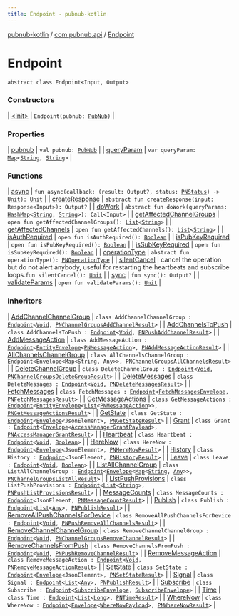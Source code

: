 ```yaml
---
title: Endpoint - pubnub-kotlin
---
```


[pubnub-kotlin](../../index.html) / [com.pubnub.api](../index.html) / [Endpoint](./index.html)

# Endpoint

`abstract class Endpoint<Input, Output>`

### Constructors

| [&lt;init&gt;](-init-.html) | `Endpoint(pubnub: `[`PubNub`](../-pub-nub/index.html)`)` |

### Properties

| [pubnub](pubnub.html) | `val pubnub: `[`PubNub`](../-pub-nub/index.html) |
| [queryParam](query-param.html) | `var queryParam: `[`Map`](https://kotlinlang.org/api/latest/jvm/stdlib/kotlin.collections/-map/index.html)`<`[`String`](https://kotlinlang.org/api/latest/jvm/stdlib/kotlin/-string/index.html)`, `[`String`](https://kotlinlang.org/api/latest/jvm/stdlib/kotlin/-string/index.html)`>` |

### Functions

| [async](async.html) | `fun async(callback: (result: Output?, status: `[`PNStatus`](../../com.pubnub.api.models.consumer/-p-n-status/index.html)`) -> `[`Unit`](https://kotlinlang.org/api/latest/jvm/stdlib/kotlin/-unit/index.html)`): `[`Unit`](https://kotlinlang.org/api/latest/jvm/stdlib/kotlin/-unit/index.html) |
| [createResponse](create-response.html) | `abstract fun createResponse(input: Response<Input>): Output?` |
| [doWork](do-work.html) | `abstract fun doWork(queryParams: `[`HashMap`](https://docs.oracle.com/javase/6/docs/api/java/util/HashMap.html)`<`[`String`](https://kotlinlang.org/api/latest/jvm/stdlib/kotlin/-string/index.html)`, `[`String`](https://kotlinlang.org/api/latest/jvm/stdlib/kotlin/-string/index.html)`>): Call<Input>` |
| [getAffectedChannelGroups](get-affected-channel-groups.html) | `open fun getAffectedChannelGroups(): `[`List`](https://kotlinlang.org/api/latest/jvm/stdlib/kotlin.collections/-list/index.html)`<`[`String`](https://kotlinlang.org/api/latest/jvm/stdlib/kotlin/-string/index.html)`>` |
| [getAffectedChannels](get-affected-channels.html) | `open fun getAffectedChannels(): `[`List`](https://kotlinlang.org/api/latest/jvm/stdlib/kotlin.collections/-list/index.html)`<`[`String`](https://kotlinlang.org/api/latest/jvm/stdlib/kotlin/-string/index.html)`>` |
| [isAuthRequired](is-auth-required.html) | `open fun isAuthRequired(): `[`Boolean`](https://kotlinlang.org/api/latest/jvm/stdlib/kotlin/-boolean/index.html) |
| [isPubKeyRequired](is-pub-key-required.html) | `open fun isPubKeyRequired(): `[`Boolean`](https://kotlinlang.org/api/latest/jvm/stdlib/kotlin/-boolean/index.html) |
| [isSubKeyRequired](is-sub-key-required.html) | `open fun isSubKeyRequired(): `[`Boolean`](https://kotlinlang.org/api/latest/jvm/stdlib/kotlin/-boolean/index.html) |
| [operationType](operation-type.html) | `abstract fun operationType(): `[`PNOperationType`](../../com.pubnub.api.enums/-p-n-operation-type/index.html) |
| [silentCancel](silent-cancel.html) | cancel the operation but do not alert anybody, useful for restarting the heartbeats and subscribe loops.`fun silentCancel(): `[`Unit`](https://kotlinlang.org/api/latest/jvm/stdlib/kotlin/-unit/index.html) |
| [sync](sync.html) | `fun sync(): Output?` |
| [validateParams](validate-params.html) | `open fun validateParams(): `[`Unit`](https://kotlinlang.org/api/latest/jvm/stdlib/kotlin/-unit/index.html) |

### Inheritors

| [AddChannelChannelGroup](../../com.pubnub.api.endpoints.channel_groups/-add-channel-channel-group/index.html) | `class AddChannelChannelGroup : `[`Endpoint`](./index.html)`<`[`Void`](https://docs.oracle.com/javase/6/docs/api/java/lang/Void.html)`, `[`PNChannelGroupsAddChannelResult`](../../com.pubnub.api.models.consumer.channel_group/-p-n-channel-groups-add-channel-result/index.html)`>` |
| [AddChannelsToPush](../../com.pubnub.api.endpoints.push/-add-channels-to-push/index.html) | `class AddChannelsToPush : `[`Endpoint`](./index.html)`<`[`Void`](https://docs.oracle.com/javase/6/docs/api/java/lang/Void.html)`, `[`PNPushAddChannelResult`](../../com.pubnub.api.models.consumer.push/-p-n-push-add-channel-result/index.html)`>` |
| [AddMessageAction](../../com.pubnub.api.endpoints.message_actions/-add-message-action/index.html) | `class AddMessageAction : `[`Endpoint`](./index.html)`<`[`EntityEnvelope`](../../com.pubnub.api.models.server.objects_api/-entity-envelope/index.html)`<`[`PNMessageAction`](../../com.pubnub.api.models.consumer.message_actions/-p-n-message-action/index.html)`>, `[`PNAddMessageActionResult`](../../com.pubnub.api.models.consumer.message_actions/-p-n-add-message-action-result/index.html)`>` |
| [AllChannelsChannelGroup](../../com.pubnub.api.endpoints.channel_groups/-all-channels-channel-group/index.html) | `class AllChannelsChannelGroup : `[`Endpoint`](./index.html)`<`[`Envelope`](../../com.pubnub.api.models.server/-envelope/index.html)`<`[`Map`](https://kotlinlang.org/api/latest/jvm/stdlib/kotlin.collections/-map/index.html)`<`[`String`](https://kotlinlang.org/api/latest/jvm/stdlib/kotlin/-string/index.html)`, `[`Any`](https://kotlinlang.org/api/latest/jvm/stdlib/kotlin/-any/index.html)`>>, `[`PNChannelGroupsAllChannelsResult`](../../com.pubnub.api.models.consumer.channel_group/-p-n-channel-groups-all-channels-result/index.html)`>` |
| [DeleteChannelGroup](../../com.pubnub.api.endpoints.channel_groups/-delete-channel-group/index.html) | `class DeleteChannelGroup : `[`Endpoint`](./index.html)`<`[`Void`](https://docs.oracle.com/javase/6/docs/api/java/lang/Void.html)`, `[`PNChannelGroupsDeleteGroupResult`](../../com.pubnub.api.models.consumer.channel_group/-p-n-channel-groups-delete-group-result/index.html)`>` |
| [DeleteMessages](../../com.pubnub.api.endpoints/-delete-messages/index.html) | `class DeleteMessages : `[`Endpoint`](./index.html)`<`[`Void`](https://docs.oracle.com/javase/6/docs/api/java/lang/Void.html)`, `[`PNDeleteMessagesResult`](../../com.pubnub.api.models.consumer.history/-p-n-delete-messages-result/index.html)`>` |
| [FetchMessages](../../com.pubnub.api.endpoints/-fetch-messages/index.html) | `class FetchMessages : `[`Endpoint`](./index.html)`<`[`FetchMessagesEnvelope`](../../com.pubnub.api.models.server/-fetch-messages-envelope/index.html)`, `[`PNFetchMessagesResult`](../../com.pubnub.api.models.consumer.history/-p-n-fetch-messages-result/index.html)`>` |
| [GetMessageActions](../../com.pubnub.api.endpoints.message_actions/-get-message-actions/index.html) | `class GetMessageActions : `[`Endpoint`](./index.html)`<`[`EntityEnvelope`](../../com.pubnub.api.models.server.objects_api/-entity-envelope/index.html)`<`[`List`](https://kotlinlang.org/api/latest/jvm/stdlib/kotlin.collections/-list/index.html)`<`[`PNMessageAction`](../../com.pubnub.api.models.consumer.message_actions/-p-n-message-action/index.html)`>>, `[`PNGetMessageActionsResult`](../../com.pubnub.api.models.consumer.message_actions/-p-n-get-message-actions-result/index.html)`>` |
| [GetState](../../com.pubnub.api.endpoints.presence/-get-state/index.html) | `class GetState : `[`Endpoint`](./index.html)`<`[`Envelope`](../../com.pubnub.api.models.server/-envelope/index.html)`<JsonElement>, `[`PNGetStateResult`](../../com.pubnub.api.models.consumer.presence/-p-n-get-state-result/index.html)`>` |
| [Grant](../../com.pubnub.api.endpoints.access/-grant/index.html) | `class Grant : `[`Endpoint`](./index.html)`<`[`Envelope`](../../com.pubnub.api.models.server/-envelope/index.html)`<`[`AccessManagerGrantPayload`](../../com.pubnub.api.models.server.access_manager/-access-manager-grant-payload/index.html)`>, `[`PNAccessManagerGrantResult`](../../com.pubnub.api.models.consumer.access_manager/-p-n-access-manager-grant-result/index.html)`>` |
| [Heartbeat](../../com.pubnub.api.endpoints.presence/-heartbeat/index.html) | `class Heartbeat : `[`Endpoint`](./index.html)`<`[`Void`](https://docs.oracle.com/javase/6/docs/api/java/lang/Void.html)`, `[`Boolean`](https://kotlinlang.org/api/latest/jvm/stdlib/kotlin/-boolean/index.html)`>` |
| [HereNow](../../com.pubnub.api.endpoints.presence/-here-now/index.html) | `class HereNow : `[`Endpoint`](./index.html)`<`[`Envelope`](../../com.pubnub.api.models.server/-envelope/index.html)`<JsonElement>, `[`PNHereNowResult`](../../com.pubnub.api.models.consumer.presence/-p-n-here-now-result/index.html)`>` |
| [History](../../com.pubnub.api.endpoints/-history/index.html) | `class History : `[`Endpoint`](./index.html)`<JsonElement, `[`PNHistoryResult`](../../com.pubnub.api.models.consumer.history/-p-n-history-result/index.html)`>` |
| [Leave](../../com.pubnub.api.endpoints.presence/-leave/index.html) | `class Leave : `[`Endpoint`](./index.html)`<`[`Void`](https://docs.oracle.com/javase/6/docs/api/java/lang/Void.html)`, `[`Boolean`](https://kotlinlang.org/api/latest/jvm/stdlib/kotlin/-boolean/index.html)`>` |
| [ListAllChannelGroup](../../com.pubnub.api.endpoints.channel_groups/-list-all-channel-group/index.html) | `class ListAllChannelGroup : `[`Endpoint`](./index.html)`<`[`Envelope`](../../com.pubnub.api.models.server/-envelope/index.html)`<`[`Map`](https://kotlinlang.org/api/latest/jvm/stdlib/kotlin.collections/-map/index.html)`<`[`String`](https://kotlinlang.org/api/latest/jvm/stdlib/kotlin/-string/index.html)`, `[`Any`](https://kotlinlang.org/api/latest/jvm/stdlib/kotlin/-any/index.html)`>>, `[`PNChannelGroupsListAllResult`](../../com.pubnub.api.models.consumer.channel_group/-p-n-channel-groups-list-all-result/index.html)`>` |
| [ListPushProvisions](../../com.pubnub.api.endpoints.push/-list-push-provisions/index.html) | `class ListPushProvisions : `[`Endpoint`](./index.html)`<`[`List`](https://kotlinlang.org/api/latest/jvm/stdlib/kotlin.collections/-list/index.html)`<`[`String`](https://kotlinlang.org/api/latest/jvm/stdlib/kotlin/-string/index.html)`>, `[`PNPushListProvisionsResult`](../../com.pubnub.api.models.consumer.push/-p-n-push-list-provisions-result/index.html)`>` |
| [MessageCounts](../../com.pubnub.api.endpoints/-message-counts/index.html) | `class MessageCounts : `[`Endpoint`](./index.html)`<JsonElement, `[`PNMessageCountResult`](../../com.pubnub.api.models.consumer.history/-p-n-message-count-result/index.html)`>` |
| [Publish](../../com.pubnub.api.endpoints.pubsub/-publish/index.html) | `class Publish : `[`Endpoint`](./index.html)`<`[`List`](https://kotlinlang.org/api/latest/jvm/stdlib/kotlin.collections/-list/index.html)`<`[`Any`](https://kotlinlang.org/api/latest/jvm/stdlib/kotlin/-any/index.html)`>, `[`PNPublishResult`](../../com.pubnub.api.models.consumer/-p-n-publish-result/index.html)`>` |
| [RemoveAllPushChannelsForDevice](../../com.pubnub.api.endpoints.push/-remove-all-push-channels-for-device/index.html) | `class RemoveAllPushChannelsForDevice : `[`Endpoint`](./index.html)`<`[`Void`](https://docs.oracle.com/javase/6/docs/api/java/lang/Void.html)`, `[`PNPushRemoveAllChannelsResult`](../../com.pubnub.api.models.consumer.push/-p-n-push-remove-all-channels-result/index.html)`>` |
| [RemoveChannelChannelGroup](../../com.pubnub.api.endpoints.channel_groups/-remove-channel-channel-group/index.html) | `class RemoveChannelChannelGroup : `[`Endpoint`](./index.html)`<`[`Void`](https://docs.oracle.com/javase/6/docs/api/java/lang/Void.html)`, `[`PNChannelGroupsRemoveChannelResult`](../../com.pubnub.api.models.consumer.channel_group/-p-n-channel-groups-remove-channel-result/index.html)`>` |
| [RemoveChannelsFromPush](../../com.pubnub.api.endpoints.push/-remove-channels-from-push/index.html) | `class RemoveChannelsFromPush : `[`Endpoint`](./index.html)`<`[`Void`](https://docs.oracle.com/javase/6/docs/api/java/lang/Void.html)`, `[`PNPushRemoveChannelResult`](../../com.pubnub.api.models.consumer.push/-p-n-push-remove-channel-result/index.html)`>` |
| [RemoveMessageAction](../../com.pubnub.api.endpoints.message_actions/-remove-message-action/index.html) | `class RemoveMessageAction : `[`Endpoint`](./index.html)`<`[`Void`](https://docs.oracle.com/javase/6/docs/api/java/lang/Void.html)`, `[`PNRemoveMessageActionResult`](../../com.pubnub.api.models.consumer.message_actions/-p-n-remove-message-action-result/index.html)`>` |
| [SetState](../../com.pubnub.api.endpoints.presence/-set-state/index.html) | `class SetState : `[`Endpoint`](./index.html)`<`[`Envelope`](../../com.pubnub.api.models.server/-envelope/index.html)`<JsonElement>, `[`PNSetStateResult`](../../com.pubnub.api.models.consumer.presence/-p-n-set-state-result/index.html)`>` |
| [Signal](../../com.pubnub.api.endpoints.pubsub/-signal/index.html) | `class Signal : `[`Endpoint`](./index.html)`<`[`List`](https://kotlinlang.org/api/latest/jvm/stdlib/kotlin.collections/-list/index.html)`<`[`Any`](https://kotlinlang.org/api/latest/jvm/stdlib/kotlin/-any/index.html)`>, `[`PNPublishResult`](../../com.pubnub.api.models.consumer/-p-n-publish-result/index.html)`>` |
| [Subscribe](../../com.pubnub.api.endpoints.pubsub/-subscribe/index.html) | `class Subscribe : `[`Endpoint`](./index.html)`<`[`SubscribeEnvelope`](../../com.pubnub.api.models.server/-subscribe-envelope/index.html)`, `[`SubscribeEnvelope`](../../com.pubnub.api.models.server/-subscribe-envelope/index.html)`>` |
| [Time](../../com.pubnub.api.endpoints/-time/index.html) | `class Time : `[`Endpoint`](./index.html)`<`[`List`](https://kotlinlang.org/api/latest/jvm/stdlib/kotlin.collections/-list/index.html)`<`[`Long`](https://kotlinlang.org/api/latest/jvm/stdlib/kotlin/-long/index.html)`>, `[`PNTimeResult`](../../com.pubnub.api.models.consumer/-p-n-time-result/index.html)`>` |
| [WhereNow](../../com.pubnub.api.endpoints.presence/-where-now/index.html) | `class WhereNow : `[`Endpoint`](./index.html)`<`[`Envelope`](../../com.pubnub.api.models.server/-envelope/index.html)`<`[`WhereNowPayload`](../../com.pubnub.api.models.server.presence/-where-now-payload/index.html)`>, `[`PNWhereNowResult`](../../com.pubnub.api.models.consumer.presence/-p-n-where-now-result/index.html)`>` |

